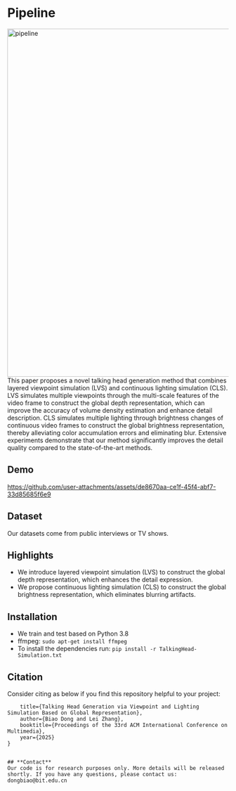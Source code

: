# Pipeline
<img width="1533" height="792" alt="pipeline" src="https://github.com/user-attachments/assets/88516837-83fd-4c70-8675-a7516179f52c" />
This paper proposes a novel talking head generation method that combines layered viewpoint simulation (LVS) and continuous lighting simulation (CLS). LVS simulates multiple viewpoints through the multi-scale features of the video frame to construct the global depth representation, which can improve the accuracy of volume density estimation and enhance detail description. CLS simulates multiple lighting through brightness changes of continuous video frames to construct the global brightness representation, thereby alleviating color accumulation errors and eliminating blur. Extensive experiments demonstrate that our method significantly improves the detail quality compared to the state-of-the-art methods.

## **Demo**
https://github.com/user-attachments/assets/de8670aa-ce1f-45f4-abf7-33d85685f6e9


## **Dataset**
Our datasets come from public interviews or TV shows.

## **Highlights**
-  We introduce layered viewpoint simulation (LVS) to construct the global depth representation, which enhances the detail expression.
-  We propose continuous lighting simulation (CLS) to construct the global brightness representation, which eliminates blurring artifacts.

## **Installation**
-  We train and test based on Python 3.8
-  ffmpeg: ```sudo apt-get install ffmpeg```
-  To install the dependencies run: ```pip install -r TalkingHead-Simulation.txt```

## **Citation**
Consider citing as below if you find this repository helpful to your project:
```@inproceedings{dong2025talking,
    title={Talking Head Generation via Viewpoint and Lighting Simulation Based on Global Representation}, 
    author={Biao Dong and Lei Zhang},
    booktitle={Proceedings of the 33rd ACM International Conference on Multimedia},
    year={2025}
}


## **Contact**
Our code is for research purposes only. More details will be released shortly. If you have any questions, please contact us: dongbiao@bit.edu.cn
